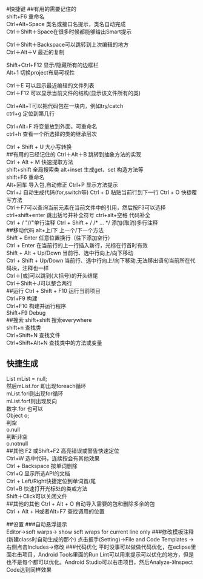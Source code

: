 #快捷键
##有用的需要记住的  
shift+F6 重命名  
Ctrl+Alt+Space 类名或接口名提示，类名自动完成  
Ctrl＋Shift＋Space在很多时候都能够给出Smart提示
  
Ctrl＋Shift＋Backspace可以跳转到上次编辑的地方  
Ctrl＋Alt＋V 最近的复制  

Shift+Ctrl+F12 显示/隐藏所有的边框栏  
Alt+1 切换project布局可视性  

Ctrl＋E 可以显示最近编辑的文件列表  
Ctrl＋F12 可以显示当前文件的结构(显示该文件所有的类)

Ctrl+Alt+T可以把代码包在一块内，例如try/catch    
ctrl+g 定位到第几行  

Ctrl+Alt+F 将变量放到外面，可重命名  
ctrl+h 查看一个所选择的类的继承层次  

Ctrl + Shift + U 大小写转换  
##有用的已经记住的
Ctrl＋Alt＋B 跳转到抽象方法的实现  
Ctrl + Alt + M 快速提取方法  
shift+shift 全局搜索类 
alt+inset 生成get、set 构造方法等  
shift+F6 重命名  
Alt+回车 导入包,自动修正 
Ctrl+P 显示方法提示  
Ctrl+J 自动生成代码(for,switch等) Ctrl + D 粘贴当前行到下一行 Ctrl + O 快捷覆写方法  
Ctrl＋F7可以查询当前元素在当前文件中的引用，然后按F3可以选择  
ctrl+shift+enter 跳出括号并补全符号 ctrl+alt+空格 代码补全  
Ctrl + / "//"单行注释 Ctrl + Shift + / /* … */ 添加(取消)多行注释  
##移动代码
alt+上/下 上一个/下一个方法  
Shift + Enter 任意位置换行（往下添加空行）  
Ctrl + Enter 在当前行的上一行插入新行，光标在行首时有效  
Shift + Alt + Up/Down 当前行、选中行向上/向下移动  
Ctrl + Shift + Up/Down 当前行、选中行向上/向下移动,无法移出语句当前所在代码块，注释也一样  
Ctrl＋[或]可以跳到{大括号}的开头结尾  
Ctrl＋Shift＋J可以整合两行  
##运行
Ctrl + Shift + F10 运行当前项目  
Ctrl+F9 构建  
Ctrl+F10 构建并运行程序  
Shift+F9 Debug  
##搜索
shift+shift 搜索everywhere  
shift+n	查找类  
Ctrl+Shift+N 查找文件  
Ctrl+Shift+Alt+N 查找类中的方法或变量  
## 快捷生成 ##
List<String> mList = null;  
然后mList.for 即出现foreach循环  
mList.fori则出现for循环  
mList.forf则出现反向  
数字.for 也可以  
Object o;  
判空  
o.null  
判断非空  
o.notnull  
##其他
F2 或Shift+F2 高亮错误或警告快速定位    
Ctrl+W 选中代码，连续按会有其他效果  
Ctrl + Backspace 按单词删除  
Ctrl+Q 显示所选API的文档  
Ctrl + Left/Right快捷定位到单词首/尾  
Ctrl+B 快速打开光标处的类或方法  
Shift＋Click可以关闭文件  
##其他的其他
Ctrl + Alt + O 自动导入需要的包和删除多余的包  
Ctrl + Alt + H或者Alt+F7 查找调用的位置  

##设置
###自动悬浮提示  
Editor->soft warps-> show soft wraps for current line only
###修改模板注释
(新建class时自动生成的那个) 点击扳手(Setting)->File and Code Templates ->右侧点击Includes->修改
###代码优化
平时没事可以做做代码优化，在eclipse里面右击项目，Android Tools里面的Run Lint可以用来提示可以优化的地方，但是也不是每个都可以优化。Android Studio可以右击项目，然后Analyze-》Inspect Code达到同样效果